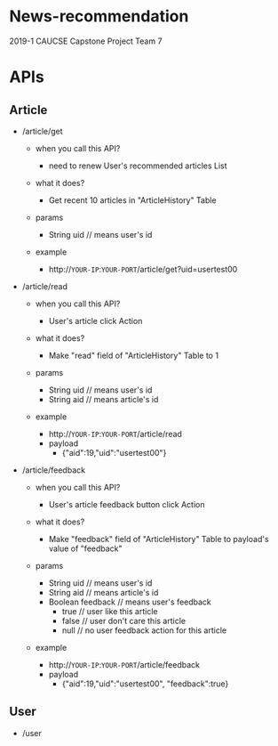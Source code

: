 # News-recommendation
2019-1 CAUCSE Capstone Project Team 7


# APIs

## Article

* /article/get
  * when you call this API?
    * need to renew User's recommended articles List
  
  * what it does?
    * Get recent 10 articles in "ArticleHistory" Table
    
  * params
    * String uid    // means user's id
  
  * example
    * http://`YOUR-IP`:`YOUR-PORT`/article/get?uid=usertest00
    
* /article/read
  * when you call this API?
    * User's article click Action
    
  * what it does?
    * Make "read" field of "ArticleHistory" Table to 1
  
  * params
    * String uid    // means user's id
    * String aid    // means article's id
  
  * example
    * http://`YOUR-IP`:`YOUR-PORT`/article/read
    * payload
      * {"aid":19,"uid":"usertest00"}


* /article/feedback
  * when you call this API?
    * User's article feedback button click Action
    
  * what it does?
    * Make "feedback" field of "ArticleHistory" Table to payload's value of "feedback"
  
  * params
    * String uid        // means user's id
    * String aid        // means article's id
    * Boolean feedback  // means user's feedback
      * true              // user like this article
      * false             // user don't care this article
      * null              // no user feedback action for this article
  
  * example
    * http://`YOUR-IP`:`YOUR-PORT`/article/feedback
    * payload
      * {"aid":19,"uid":"usertest00", "feedback":true}


    
 ## User
 
 * /user
